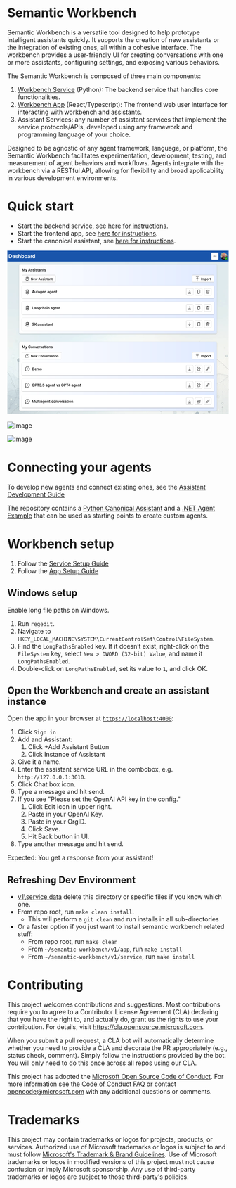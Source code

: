 # Semantic Workbench

Semantic Workbench is a versatile tool designed to help prototype intelligent assistants quickly. It supports the creation of new assistants or the integration of existing ones, all within a cohesive interface. The workbench provides a user-friendly UI for creating conversations with one or more assistants, configuring settings, and exposing various behaviors.

The Semantic Workbench is composed of three main components:

1.	[Workbench Service](semantic-workbench/v1/service/README.md) (Python): The backend service that handles core functionalities.
2.	[Workbench App](semantic-workbench/v1/app/README.md) (React/Typescript): The frontend web user interface for interacting with workbench and assistants.
3.	Assistant Services: any number of assistant services that implement the service protocols/APIs, developed using any framework and programming language of your choice.

Designed to be agnostic of any agent framework, language, or platform, the Semantic Workbench facilitates experimentation, development, testing, and measurement of agent behaviors and workflows. Agents integrate with the workbench via a RESTful API, allowing for flexibility and broad applicability in various development environments.

# Quick start

* Start the backend service, see [here for instructions](semantic-workbench/v1/service/README.md).
* Start the frontend app, see [here for instructions](semantic-workbench/v1/app/README.md).
* Start the canonical assistant, see [here for instructions](semantic-workbench/v1/service/semantic-workbench-assistant/README.md).

![image](https://raw.githubusercontent.com/microsoft/semanticworkbench/main/docs/readme1.png)

![image](https://raw.githubusercontent.com/microsoft/semanticworkbench/main/docs/readme2.png)

![image](https://raw.githubusercontent.com/microsoft/semanticworkbench/main/docs/readme3.png)

# Connecting your agents

To develop new agents and connect existing ones, see the [Assistant Development Guide](docs/ASSISTANT_DEVELOPMENT_GUIDE.md)

The repository contains a [Python Canonical Assistant](semantic-workbench/v1/service/semantic-workbench-assistant/semantic_workbench_assistant/canonical.py) and a [.NET Agent Example](examples/dotnet-example01) that can be used as starting points to create custom agents.

# Workbench setup

1. Follow the [Service Setup Guide](semantic-workbench/v1/service/README.md)
2. Follow the [App Setup Guide](semantic-workbench/v1/app/README.md)

## Windows setup

Enable long file paths on Windows.

   1. Run `regedit`.
   2. Navigate to `HKEY_LOCAL_MACHINE\SYSTEM\CurrentControlSet\Control\FileSystem`.
   3. Find the `LongPathsEnabled` key. If it doesn’t exist, right-click on the `FileSystem` key, select `New > DWORD (32-bit) Value`, and name it `LongPathsEnabled`.
   4. Double-click on `LongPathsEnabled`, set its value to `1`, and click OK.

## Open the Workbench and create an assistant instance

Open the app in your browser at [`https://localhost:4000`](https://localhost:4000):

1. Click `Sign in`
1. Add and Assistant:
   1. Click +Add Assistant Button
   1. Click Instance of Assistant
1. Give it a name.
1. Enter the assistant service URL in the combobox, e.g. `http://127.0.0.1:3010`.
1. Click Chat box icon.
1. Type a message and hit send.
1. If you see "Please set the OpenAI API key in the config."
   1. Click Edit icon in upper right.
   1. Paste in your OpenAI Key.
   1. Paste in your OrgID.
   1. Click Save.
   1. Hit Back button in UI.
1. Type another message and hit send.

Expected: You get a response from your assistant!

## Refreshing Dev Environment

- [v1\service\.data](service.data) delete this directory or specific files if you know which one.
- From repo root, run `make clean install`.
  - This will perform a `git clean` and run installs in all sub-directories
- Or a faster option if you just want to install semantic workbench related stuff:
  - From repo root, run `make clean`
  - From `~/semantic-workbench/v1/app`, run `make install`
  - From `~/semantic-workbench/v1/service`, run `make install`

# Contributing

This project welcomes contributions and suggestions. Most contributions require you to agree to a
Contributor License Agreement (CLA) declaring that you have the right to, and actually do, grant us
the rights to use your contribution. For details, visit <https://cla.opensource.microsoft.com>.

When you submit a pull request, a CLA bot will automatically determine whether you need to provide
a CLA and decorate the PR appropriately (e.g., status check, comment). Simply follow the instructions
provided by the bot. You will only need to do this once across all repos using our CLA.

This project has adopted the [Microsoft Open Source Code of Conduct](https://opensource.microsoft.com/codeofconduct/).
For more information see the [Code of Conduct FAQ](https://opensource.microsoft.com/codeofconduct/faq/) or
contact [opencode@microsoft.com](mailto:opencode@microsoft.com) with any additional questions or comments.

# Trademarks

This project may contain trademarks or logos for projects, products, or services. Authorized use of Microsoft
trademarks or logos is subject to and must follow
[Microsoft's Trademark & Brand Guidelines](https://www.microsoft.com/en-us/legal/intellectualproperty/trademarks/usage/general).
Use of Microsoft trademarks or logos in modified versions of this project must not cause confusion or imply Microsoft sponsorship.
Any use of third-party trademarks or logos are subject to those third-party's policies.
